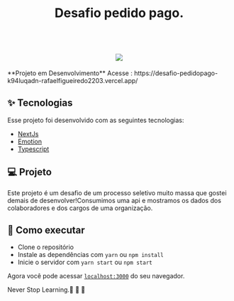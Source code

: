<h1 align="center" >
Desafio pedido pago.
</h1>



<br>

<h1 align="center" >



  <img  src="https://user-images.githubusercontent.com/60237326/164804926-bd9f9015-34cd-45b5-abde-6250366baab3.png](https://user-images.githubusercontent.com/60237326/170887612-273b5fee-a887-4911-8718-0ed4051f307f.png)">
  


  
  
  </h1>
 **Projeto em Desenvolvimento**
 Acesse : https://desafio-pedidopago-k94luqadn-rafaelfigueiredo2203.vercel.app/




## ✨ Tecnologias

Esse projeto foi desenvolvido com as seguintes tecnologias:

- [NextJs](https://nextjs.org)
- [Emotion](https://emotion.sh/docs/introduction)
- [Typescript](https://www.typescriptlang.org/docs/)


## 💻 Projeto

Este projeto é um desafio de um processo seletivo muito massa que gostei demais de desenvolver!Consumimos uma api e mostramos os dados dos colaboradores e dos cargos de  uma organização.



## 🚀 Como executar

- Clone o repositório
- Instale as dependências com `yarn` ou `npm install`
- Inicie o servidor com `yarn start` ou `npm start`

Agora você pode acessar [`localhost:3000`](http://localhost:3000) do seu navegador.

Never Stop Learning.🚀 🚀 🚀 

